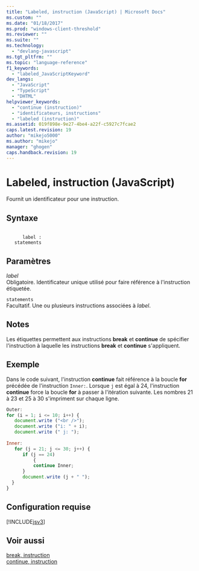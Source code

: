```yaml
---
title: "Labeled, instruction (JavaScript) | Microsoft Docs"
ms.custom: ""
ms.date: "01/18/2017"
ms.prod: "windows-client-threshold"
ms.reviewer: ""
ms.suite: ""
ms.technology: 
  - "devlang-javascript"
ms.tgt_pltfrm: ""
ms.topic: "language-reference"
f1_keywords: 
  - "labeled_JavaScriptKeyword"
dev_langs: 
  - "JavaScript"
  - "TypeScript"
  - "DHTML"
helpviewer_keywords: 
  - "continue (instruction)"
  - "identificateurs, instructions"
  - "labeled (instruction)"
ms.assetid: 019f898e-9e27-4be4-a22f-c5927c7fcae2
caps.latest.revision: 19
author: "mikejo5000"
ms.author: "mikejo"
manager: "ghogen"
caps.handback.revision: 19
---
```

# Labeled, instruction (JavaScript)
Fournit un identificateur pour une instruction.  
  
## Syntaxe  
  
```  
  
      label :  
   statements   
```  
  
## Paramètres  
 *label*  
 Obligatoire.  Identificateur unique utilisé pour faire référence à l'instruction étiquetée.  
  
 `statements`  
 Facultatif.  Une ou plusieurs instructions associées à *label*.  
  
## Notes  
 Les étiquettes permettent aux instructions **break** et **continue** de spécifier l'instruction à laquelle les instructions **break** et **continue** s'appliquent.  
  
## Exemple  
 Dans le code suivant, l'instruction **continue** fait référence à la boucle **for** précédée de l'instruction `Inner:`.  Lorsque `j` est égal à 24, l'instruction **continue** force la boucle **for** à passer à l'itération suivante.  Les nombres 21 à 23 et 25 à 30 s'impriment sur chaque ligne.  
  
```javascript  
Outer:  
for (i = 1; i <= 10; i++) {  
   document.write ("<br />");  
   document.write ("i: " + i);  
   document.write (" j: ");  
  
Inner:  
   for (j = 21; j <= 30; j++) {  
      if (j == 24)  
          {  
          continue Inner;  
      }  
      document.write (j + " ");  
  }  
}  
```  
  
## Configuration requise  
 [!INCLUDE[jsv3](../../javascript/reference/includes/jsv3-md.md)]  
  
## Voir aussi  
 [break, instruction](../../javascript/reference/break-statement-javascript.md)   
 [continue, instruction](../../javascript/reference/continue-statement-javascript.md)
